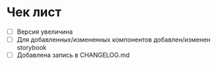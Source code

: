 # Чек лист
- [ ] Версия увеличина
- [ ] Для добавленных/измененных компонентов добавлен/изменен storybook
- [ ] Добавлена запись в CHANGELOG.md
